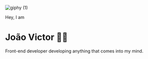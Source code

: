 ![giphy (1)](https://user-images.githubusercontent.com/29873725/99855768-4f2deb00-2b66-11eb-8caf-66b4386a8d7e.gif)

Hey, I am
# João Victor 👋🏽
 Front-end developer developing anything that comes into my mind.
